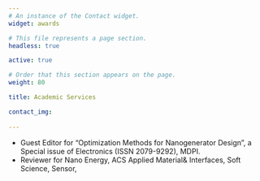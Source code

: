 ```yaml
---
# An instance of the Contact widget.
widget: awards

# This file represents a page section.
headless: true

active: true 

# Order that this section appears on the page.
weight: 80

title: Academic Services

contact_img:  
 
---
```

* Guest Editor for “Optimization Methods for Nanogenerator Design”, a Special issue of Electronics (ISSN 2079-9292), MDPI.
* Reviewer for Nano Energy, ACS Applied Material& Interfaces, Soft Science, Sensor,
